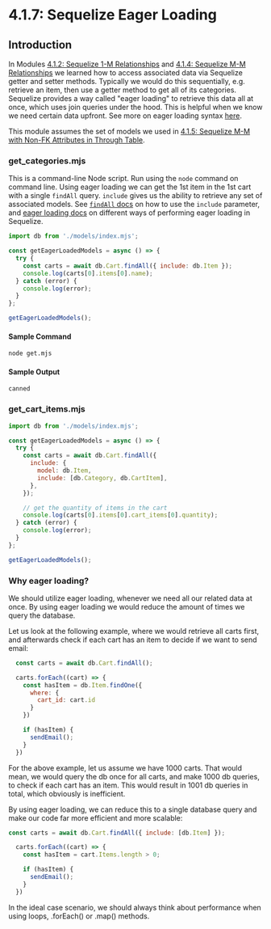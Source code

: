 # 4.1.7: Sequelize Eager Loading

## Introduction

In Modules [4.1.2: Sequelize 1-M Relationships](4.1.2-sequelize-one-to-many-relationships.md) and [4.1.4: Sequelize M-M Relationships](4.1.4-sequelize-many-to-many.md) we learned how to access associated data via Sequelize getter and setter methods. Typically we would do this sequentially, e.g. retrieve an item, then use a getter method to get all of its categories. Sequelize provides a way called "eager loading" to retrieve this data all at once, which uses join queries under the hood. This is helpful when we know we need certain data upfront. See more on eager loading syntax [here](https://sequelize.org/master/manual/eager-loading.html).

This module assumes the set of models we used in [4.1.5: Sequelize M-M with Non-FK Attributes in Through Table](4.1.5-sequelize-many-to-many-with-non-fk-attributes-in-through-table.md).

### get\_categories.mjs

This is a command-line Node script. Run using the `node` command on command line. Using eager loading we can get the 1st item in the 1st cart with a single `findAll` query. `include` gives us the ability to retrieve any set of associated models. See [`findAll` docs](https://sequelize.org/master/class/lib/model.js\~Model.html#static-method-findAll) on how to use the `include` parameter, and [eager loading docs](https://sequelize.org/master/manual/eager-loading.html) on different ways of performing eager loading in Sequelize.

```javascript
import db from './models/index.mjs';

const getEagerLoadedModels = async () => {
  try {
    const carts = await db.Cart.findAll({ include: db.Item });
    console.log(carts[0].items[0].name);
  } catch (error) {
    console.log(error);
  }
};

getEagerLoadedModels();
```

#### Sample Command

```bash
node get.mjs
```

#### Sample Output

```
canned
```

### get\_cart\_items.mjs

```javascript
import db from './models/index.mjs';

const getEagerLoadedModels = async () => {
  try {
    const carts = await db.Cart.findAll({
      include: {
        model: db.Item,
        include: [db.Category, db.CartItem],
      },
    });

    // get the quantity of items in the cart
    console.log(carts[0].items[0].cart_items[0].quantity);
  } catch (error) {
    console.log(error);
  }
};

getEagerLoadedModels();
```

### Why eager loading?

We should utilize eager loading, whenever we need all our related data at once. By using eager loading we would reduce the amount of times we query the database.

Let us look at the following example, where we would retrieve all carts first, and afterwards check if each cart has an item to decide if we want to send email:

```javascript
  const carts = await db.Cart.findAll();

  carts.forEach((cart) => {
    const hasItem = db.Item.findOne({ 
      where: {
        cart_id: cart.id
      }
    })

    if (hasItem) {
      sendEmail();
    }
  })
```

For the above example, let us assume we have 1000 carts. That would mean, we would query the db once for all carts, and make 1000 db queries, to check if each cart has an item. This would result in 1001 db queries in total, which obviously is inefficient.

By using eager loading, we can reduce this to a single database query and make our code far more efficient and more scalable:

```javascript
const carts = await db.Cart.findAll({ include: [db.Item] });

  carts.forEach((cart) => {
    const hasItem = cart.Items.length > 0;

    if (hasItem) {
      sendEmail();
    }
  })
```

In the ideal case scenario, we should always think about performance when using loops, .forEach() or .map() methods.
